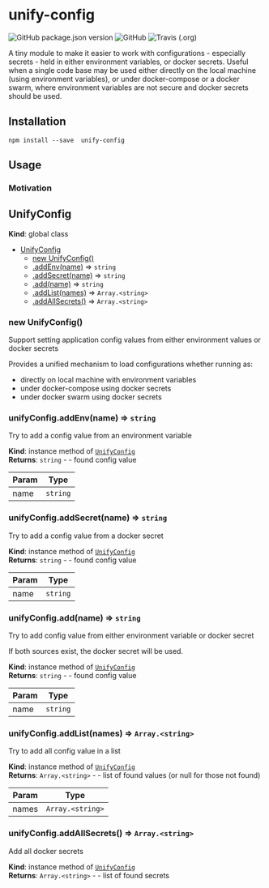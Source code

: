 # unify-config

![GitHub package.json version](https://img.shields.io/github/package-json/v/sjmallon/unify-config)
![GitHub](https://img.shields.io/github/license/sjmallon/unify-config)
![Travis (.org)](https://img.shields.io/travis/sjmallon/unify-config)

A tiny module to make it easier to work with configurations - especially secrets - held in either environment variables, or docker secrets. Useful when a single code base may be used either directly on the local machine (using environment variables), or under docker-compose or a docker swarm, where environment variables are not secure and docker secrets should be used.

## Installation

```
npm install --save  unify-config
```

## Usage

### Motivation

<a name="UnifyConfig"></a>

## UnifyConfig

**Kind**: global class

- [UnifyConfig](#UnifyConfig)
  - [new UnifyConfig()](#new_UnifyConfig_new)
  - [.addEnv(name)](#UnifyConfig+addEnv) ⇒ <code>string</code>
  - [.addSecret(name)](#UnifyConfig+addSecret) ⇒ <code>string</code>
  - [.add(name)](#UnifyConfig+add) ⇒ <code>string</code>
  - [.addList(names)](#UnifyConfig+addList) ⇒ <code>Array.&lt;string&gt;</code>
  - [.addAllSecrets()](#UnifyConfig+addAllSecrets) ⇒ <code>Array.&lt;string&gt;</code>

<a name="new_UnifyConfig_new"></a>

### new UnifyConfig()

Support setting application config values from either environment values or docker secrets

Provides a unified mechanism to load configurations whether running as:

- directly on local machine with environment variables
- under docker-compose using docker secrets
- under docker swarm using docker secrets

<a name="UnifyConfig+addEnv"></a>

### unifyConfig.addEnv(name) ⇒ <code>string</code>

Try to add a config value from an environment variable

**Kind**: instance method of [<code>UnifyConfig</code>](#UnifyConfig)  
**Returns**: <code>string</code> - - found config value

| Param | Type                |
| ----- | ------------------- |
| name  | <code>string</code> |

<a name="UnifyConfig+addSecret"></a>

### unifyConfig.addSecret(name) ⇒ <code>string</code>

Try to add a config value from a docker secret

**Kind**: instance method of [<code>UnifyConfig</code>](#UnifyConfig)  
**Returns**: <code>string</code> - - found config value

| Param | Type                |
| ----- | ------------------- |
| name  | <code>string</code> |

<a name="UnifyConfig+add"></a>

### unifyConfig.add(name) ⇒ <code>string</code>

Try to add config value from either environment variable or docker secret

If both sources exist, the docker secret will be used.

**Kind**: instance method of [<code>UnifyConfig</code>](#UnifyConfig)  
**Returns**: <code>string</code> - - found config value

| Param | Type                |
| ----- | ------------------- |
| name  | <code>string</code> |

<a name="UnifyConfig+addList"></a>

### unifyConfig.addList(names) ⇒ <code>Array.&lt;string&gt;</code>

Try to add all config value in a list

**Kind**: instance method of [<code>UnifyConfig</code>](#UnifyConfig)  
**Returns**: <code>Array.&lt;string&gt;</code> - - list of found values (or null for those not found)

| Param | Type                              |
| ----- | --------------------------------- |
| names | <code>Array.&lt;string&gt;</code> |

<a name="UnifyConfig+addAllSecrets"></a>

### unifyConfig.addAllSecrets() ⇒ <code>Array.&lt;string&gt;</code>

Add all docker secrets

**Kind**: instance method of [<code>UnifyConfig</code>](#UnifyConfig)  
**Returns**: <code>Array.&lt;string&gt;</code> - - list of found secrets
